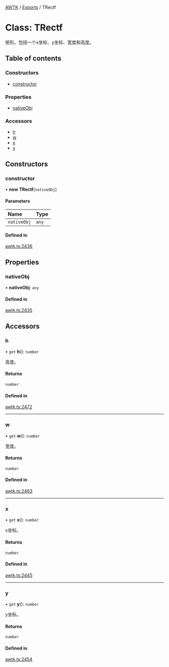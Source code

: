 [AWTK](../README.md) / [Exports](../modules.md) / TRectf

# Class: TRectf

矩形。包括一个x坐标、y坐标、宽度和高度。

## Table of contents

### Constructors

- [constructor](TRectf.md#constructor)

### Properties

- [nativeObj](TRectf.md#nativeobj)

### Accessors

- [h](TRectf.md#h)
- [w](TRectf.md#w)
- [x](TRectf.md#x)
- [y](TRectf.md#y)

## Constructors

### constructor

• **new TRectf**(`nativeObj`)

#### Parameters

| Name | Type |
| :------ | :------ |
| `nativeObj` | `any` |

#### Defined in

[awtk.ts:2436](https://github.com/zlgopen/awtk-binding/blob/c57d9273/tools/code_gen/js/output/awtk.ts#L2436)

## Properties

### nativeObj

• **nativeObj**: `any`

#### Defined in

[awtk.ts:2435](https://github.com/zlgopen/awtk-binding/blob/c57d9273/tools/code_gen/js/output/awtk.ts#L2435)

## Accessors

### h

• `get` **h**(): `number`

高度。

#### Returns

`number`

#### Defined in

[awtk.ts:2472](https://github.com/zlgopen/awtk-binding/blob/c57d9273/tools/code_gen/js/output/awtk.ts#L2472)

___

### w

• `get` **w**(): `number`

宽度。

#### Returns

`number`

#### Defined in

[awtk.ts:2463](https://github.com/zlgopen/awtk-binding/blob/c57d9273/tools/code_gen/js/output/awtk.ts#L2463)

___

### x

• `get` **x**(): `number`

x坐标。

#### Returns

`number`

#### Defined in

[awtk.ts:2445](https://github.com/zlgopen/awtk-binding/blob/c57d9273/tools/code_gen/js/output/awtk.ts#L2445)

___

### y

• `get` **y**(): `number`

y坐标。

#### Returns

`number`

#### Defined in

[awtk.ts:2454](https://github.com/zlgopen/awtk-binding/blob/c57d9273/tools/code_gen/js/output/awtk.ts#L2454)
